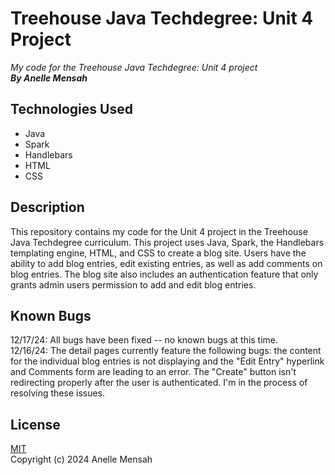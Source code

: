 # Treehouse Java Techdegree: Unit 4 Project
_My code for the Treehouse Java Techdegree: Unit 4 project_
\
_**By Anelle Mensah**_

## Technologies Used
* Java
* Spark
* Handlebars
* HTML
* CSS

## Description
This repository contains my code for the Unit 4 project in the Treehouse Java Techdegree curriculum. This project uses Java, Spark, the Handlebars templating engine, HTML, and CSS to create a blog site. Users have the ability to add blog entries, edit existing entries, as well as add comments on blog entries. The blog site also includes an authentication feature that only grants admin users permission to add and edit blog entries.

## Known Bugs
12/17/24: All bugs have been fixed -- no known bugs at this time.
\
12/16/24: The detail pages currently feature the following bugs: the content for the individual blog entries is not displaying and the "Edit Entry" hyperlink and Comments form are leading to an error. The "Create" button isn't redirecting properly after the user is authenticated. I'm in the process of resolving these issues.

## License
[MIT](https://choosealicense.com/licenses/mit/#)
\
Copyright (c) 2024 Anelle Mensah